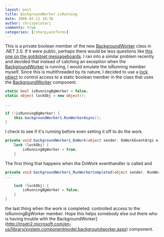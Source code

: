 ```yaml
---
layout: post
title: BackgroundWorker.isRunning
date: 2006-02-11 18:38
author: chrispelatari
comments: true
categories: [csharp,winforms]
---
```


This is a private boolean member of the new [BackgroundWorker](http://msdn2.microsoft.com/en-us/library/system.componentmodel.backgroundworker.aspx) class in .NET 2.0. If it were public, perhaps there would be less questions
like [this one on the gotdotnet messageboards](http://www.gotdotnet.com/Community/MessageBoard/Thread.aspx?id=359244). I ran into a similar problem recently
and decided that instead of catching an exception when the [BackgroundWorker](http://msdn2.microsoft.com/en-us/library/system.componentmodel.backgroundworker.aspx) is running, I would emulate the isRunning member myself.
Since this is multithreaded by its nature, I decided to use a [lock
object](http://www.mono-project.com/Coding_Guidelines#Locking_and_Threading) to control access to a static boolean member in the class that uses
the [BackgroundWorker](http://msdn2.microsoft.com/en-us/library/system.componentmodel.backgroundworker.aspx) component.

```csharp
static bool isRunningBgWorker = false;
static object lockObj = new object();

...

if (!isRunningBgWorker) {
	this.backgroundWorker1.RunWorkerAsync();
}
```

I check to see if it's running before even setting it off to do the work.

```csharp
private void backgroundWorker1_DoWork(object sender, DoWorkEventArgs e) {
	lock (lockObj) {
		isRunningBgWorker = true;
	}
```

The first thing that happens when the DoWork eventhandler is called and

```csharp
private void backgroundWorker1_RunWorkerCompleted(object sender, RunWorkerCompletedEventArgs e) {
...

	lock (lockObj) {
		isRunningBgWorker = false;
	}
}
```

the last thing when the work is completed: controlled access to the
isRunningBgWorker member. Hope this helps somebody else out there who is having
trouble with the BackgroundWorker](http://msdn2.microsoft.com/en-us/library/system.componentmodel.backgroundworker.aspx) component.
